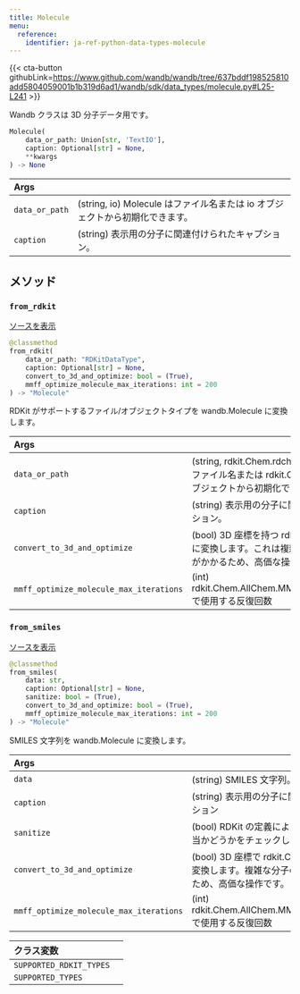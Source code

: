 ```yaml
---
title: Molecule
menu:
  reference:
    identifier: ja-ref-python-data-types-molecule
---
```


{{< cta-button githubLink=https://www.github.com/wandb/wandb/tree/637bddf198525810add5804059001b1b319d6ad1/wandb/sdk/data_types/molecule.py#L25-L241 >}}

Wandb クラスは 3D 分子データ用です。

```python
Molecule(
    data_or_path: Union[str, 'TextIO'],
    caption: Optional[str] = None,
    **kwargs
) -> None
```

| Args |  |
| :--- | :--- |
|  `data_or_path` |  (string, io) Molecule はファイル名または io オブジェクトから初期化できます。 |
|  `caption` |  (string) 表示用の分子に関連付けられたキャプション。 |

## メソッド

### `from_rdkit`

[ソースを表示](https://www.github.com/wandb/wandb/tree/637bddf198525810add5804059001b1b319d6ad1/wandb/sdk/data_types/molecule.py#L99-L163)

```python
@classmethod
from_rdkit(
    data_or_path: "RDKitDataType",
    caption: Optional[str] = None,
    convert_to_3d_and_optimize: bool = (True),
    mmff_optimize_molecule_max_iterations: int = 200
) -> "Molecule"
```

RDKit がサポートするファイル/オブジェクトタイプを wandb.Molecule に変換します。

| Args |  |
| :--- | :--- |
|  `data_or_path` |  (string, rdkit.Chem.rdchem.Mol) Molecule はファイル名または rdkit.Chem.rdchem.Mol オブジェクトから初期化できます。 |
|  `caption` |  (string) 表示用の分子に関連付けられたキャプション。 |
|  `convert_to_3d_and_optimize` |  (bool) 3D 座標を持つ rdkit.Chem.rdchem.Mol に変換します。これは複雑な分子の場合、時間がかかるため、高価な操作です。 |
|  `mmff_optimize_molecule_max_iterations` |  (int) rdkit.Chem.AllChem.MMFFOptimizeMolecule で使用する反復回数 |

### `from_smiles`

[ソースを表示](https://www.github.com/wandb/wandb/tree/637bddf198525810add5804059001b1b319d6ad1/wandb/sdk/data_types/molecule.py#L165-L202)

```python
@classmethod
from_smiles(
    data: str,
    caption: Optional[str] = None,
    sanitize: bool = (True),
    convert_to_3d_and_optimize: bool = (True),
    mmff_optimize_molecule_max_iterations: int = 200
) -> "Molecule"
```

SMILES 文字列を wandb.Molecule に変換します。

| Args |  |
| :--- | :--- |
|  `data` |  (string) SMILES 文字列。 |
|  `caption` |  (string) 表示用の分子に関連付けられたキャプション |
|  `sanitize` |  (bool) RDKit の定義により、分子が化学的に妥当かどうかをチェックします。 |
|  `convert_to_3d_and_optimize` |  (bool) 3D 座標で rdkit.Chem.rdchem.Mol に変換します。複雑な分子の場合、時間がかかるため、高価な操作です。 |
|  `mmff_optimize_molecule_max_iterations` |  (int) rdkit.Chem.AllChem.MMFFOptimizeMolecule で使用する反復回数 |

| クラス変数 |  |
| :--- | :--- |
|  `SUPPORTED_RDKIT_TYPES`<a id="SUPPORTED_RDKIT_TYPES"></a> |   |
|  `SUPPORTED_TYPES`<a id="SUPPORTED_TYPES"></a> |   |